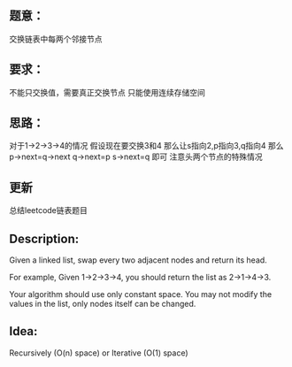 ## 题意：
交换链表中每两个邻接节点

## 要求：
不能只交换值，需要真正交换节点
只能使用连续存储空间

## 思路：
对于1->2->3->4的情况
假设现在要交换3和4
那么让s指向2,p指向3,q指向4
那么
p->next=q->next
q->next=p
s->next=q
即可
注意头两个节点的特殊情况

## 更新
总结leetcode链表题目

## Description:
Given a linked list, swap every two adjacent nodes and return its head.

For example,
Given 1->2->3->4, you should return the list as 2->1->4->3.

Your algorithm should use only constant space. You may not modify the values in the list, only nodes itself can be changed.

## Idea:
Recursively (O(n) space) or Iterative (O(1) space)